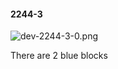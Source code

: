 #### 2244-3
![dev-2244-3-0.png](https://github.com/lil-lab/nlvr/raw/master/nlvr/dev/images/4/dev-2244-3-0.png "dev-2244-3-0.png")

There are 2 blue blocks